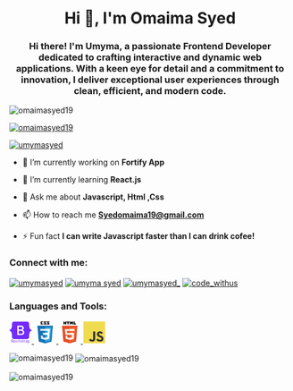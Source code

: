 <h1 align="center">Hi 👋, I'm Omaima Syed </h1>
<h3 align="center">Hi there! I'm Umyma, a passionate Frontend Developer dedicated to crafting interactive and dynamic web applications. With a keen eye for detail and a commitment to innovation, I deliver exceptional user experiences through clean, efficient, and modern code.</h3>

<p align="left"> <img src="https://komarev.com/ghpvc/?username=omaimasyed19&label=Profile%20views&color=0e75b6&style=flat" alt="omaimasyed19" /> </p>

<p align="left"> <a href="https://github.com/ryo-ma/github-profile-trophy"><img src="https://github-profile-trophy.vercel.app/?username=omaimasyed19" alt="omaimasyed19" /></a> </p>

<p align="left"> <a href="https://twitter.com/umymasyed" target="blank"><img src="https://img.shields.io/twitter/follow/umymasyed?logo=twitter&style=for-the-badge" alt="umymasyed" /></a> </p>

- 🔭 I’m currently working on **Fortify App**

- 🌱 I’m currently learning **React.js**

- 💬 Ask me about **Javascript, Html ,Css**

- 📫 How to reach me **Syedomaima19@gmail.com**

- ⚡ Fun fact **I can write Javascript faster than I can drink cofee!**

<h3 align="left">Connect with me:</h3>
<p align="left">
<a href="https://twitter.com/umymasyed_" target="blank"><img align="center" src="https://raw.githubusercontent.com/rahuldkjain/github-profile-readme-generator/master/src/images/icons/Social/twitter.svg" alt="umymasyed" height="30" width="40" /></a>
<a href="https://linkedin.com/in/umyma syed" target="blank"><img align="center" src="https://raw.githubusercontent.com/rahuldkjain/github-profile-readme-generator/master/src/images/icons/Social/linked-in-alt.svg" alt="umyma syed" height="30" width="40" /></a>
<a href="https://instagram.com/umymasyed_" target="blank"><img align="center" src="https://raw.githubusercontent.com/rahuldkjain/github-profile-readme-generator/master/src/images/icons/Social/instagram.svg" alt="umymasyed_" height="30" width="40" /></a>
<a href="https://youtube.com/c/code_withus" target="blank"><img align="center" src="https://raw.githubusercontent.com/rahuldkjain/github-profile-readme-generator/master/src/images/icons/Social/youtube.svg" alt="code_withus" height="30" width="40" /></a>
</p>

<h3 align="left">Languages and Tools:</h3>
<p align="left"> <a href="https://getbootstrap.com" target="_blank" rel="noreferrer"> <img src="https://raw.githubusercontent.com/devicons/devicon/master/icons/bootstrap/bootstrap-plain-wordmark.svg" alt="bootstrap" width="40" height="40"/> </a> <a href="https://w3schools.com/css/" target="_blank" rel="noreferrer"> <img src="https://raw.githubusercontent.com/devicons/devicon/master/icons/css3/css3-original-wordmark.svg" alt="css3" width="40" height="40"/> </a> <a href="https://w3.org/html/" target="_blank" rel="noreferrer"> <img src="https://raw.githubusercontent.com/devicons/devicon/master/icons/html5/html5-original-wordmark.svg" alt="html5" width="40" height="40"/> </a> <a href="https://developer.mozilla.org/en-US/docs/Web/JavaScript" target="_blank" rel="noreferrer"> <img src="https://raw.githubusercontent.com/devicons/devicon/master/icons/javascript/javascript-original.svg" alt="javascript" width="40" height="40"/> </a> </p>

<p><img align="left" src="https://github-readme-stats.vercel.app/api/top-langs?username=omaimasyed19&show_icons=true&locale=en&layout=compact" alt="omaimasyed19" /></p>

<p>&nbsp;<img align="center" src="https://github-readme-stats.vercel.app/api?username=omaimasyed19&show_icons=true&locale=en" alt="omaimasyed19" /></p>

<p><img align="center" src="https://github-readme-streak-stats.herokuapp.com/?user=omaimasyed19&" alt="omaimasyed19" /></p>
